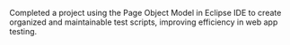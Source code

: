 Completed a project using the Page Object Model in Eclipse IDE to create organized and maintainable test scripts, improving efficiency in web app testing.
